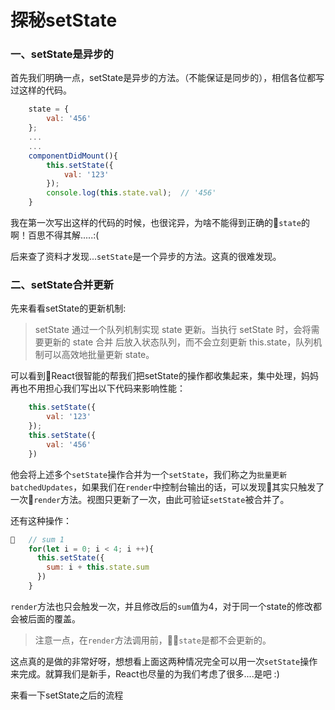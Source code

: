 # 探秘setState

### 一、setState是异步的
首先我们明确一点，setState是异步的方法。（不能保证是同步的），相信各位都写过这样的代码。
```javascript
    state = {
        val: '456'
    };
    ...
    ...
    componentDidMount(){
        this.setState({
            val: '123'
        });
        console.log(this.state.val);  // '456'
    } 
```
我在第一次写出这样的代码的时候，也很诧异，为啥不能得到正确的`state`的啊！百思不得其解.....:(

后来查了资料才发现...`setState`是一个异步的方法。这真的很难发现。
### 二、setState合并更新
先来看看setState的更新机制:
>   setState 通过一个队列机制实现 state 更新。当执行 setState 时，会将需要更新的 state 合并 后放入状态队列，而不会立刻更新 this.state，队列机制可以高效地批量更新 state。

可以看到React很智能的帮我们把setState的操作都收集起来，集中处理，妈妈再也不用担心我们写出以下代码来影响性能：
```javascript
    this.setState({
        val: '123'
    });
    this.setState({
        val: '456'
    })
```
他会将上述多个`setState`操作合并为一个`setState`，我们称之为`批量更新 batchedUpdates`，如果我们在`render`中控制台输出的话，可以发现其实只触发了一次`render`方法。视图只更新了一次，由此可验证`setState`被合并了。

还有这种操作：
```javascript
   // sum 1
    for(let i = 0; i < 4; i ++){
      this.setState({
        sum: i + this.state.sum
      })
    }
```
`render`方法也只会触发一次，并且修改后的`sum`值为4，对于同一个state的修改都会被后面的覆盖。

>   注意一点，在`render`方法调用前，`state`是都不会更新的。

这点真的是做的非常好呀，想想看上面这两种情况完全可以用一次`setState`操作来完成。就算我们是新手，React也尽量的为我们考虑了很多....是吧 :)


来看一下setState之后的流程
